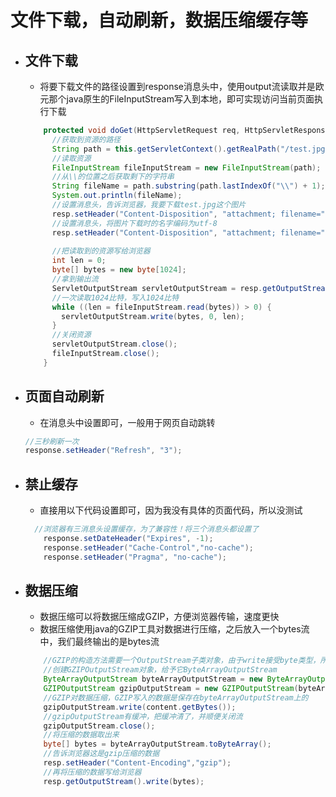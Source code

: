 # 文件下载，自动刷新，数据压缩缓存等
  - ## 文件下载
    - 将要下载文件的路径设置到response消息头中，使用output流读取并是欧元那个java原生的FileInputStream写入到本地，即可实现访问当前页面执行下载    
    ```java
        protected void doGet(HttpServletRequest req, HttpServletResponse resp) throws ServletException, IOException {
          //获取到资源的路径
          String path = this.getServletContext().getRealPath("/test.jpg");
          //读取资源
          FileInputStream fileInputStream = new FileInputStream(path);
          //从\\的位置之后获取剩下的字符串
          String fileName = path.substring(path.lastIndexOf("\\") + 1);
          System.out.println(fileName);
          //设置消息头，告诉浏览器，我要下载test.jpg这个图片
          resp.setHeader("Content-Disposition", "attachment; filename="+fileName);
          //设置消息头，将图片下载时的名字编码为utf-8
          resp.setHeader("Content-Disposition", "attachment; filename=" + URLEncoder.encode(fileName, "UTF-8"));
        
          //把读取到的资源写给浏览器
          int len = 0;
          byte[] bytes = new byte[1024];
          //拿到输出流
          ServletOutputStream servletOutputStream = resp.getOutputStream();
          //一次读取1024比特，写入1024比特
          while ((len = fileInputStream.read(bytes)) > 0) {
            servletOutputStream.write(bytes, 0, len);
          }
          //关闭资源
          servletOutputStream.close();
          fileInputStream.close();
        }
    ```
  - ## 页面自动刷新
    - 在消息头中设置即可，一般用于网页自动跳转
    ```java
    //三秒刷新一次
    response.setHeader("Refresh", "3");
    ```
  - ## 禁止缓存
    - 直接用以下代码设置即可，因为我没有具体的页面代码，所以没测试
    ```java
      //浏览器有三消息头设置缓存，为了兼容性！将三个消息头都设置了
        response.setDateHeader("Expires", -1);
        response.setHeader("Cache-Control","no-cache");
        response.setHeader("Pragma", "no-cache");
    ```
  - ## 数据压缩
    - 数据压缩可以将数据压缩成GZIP，方便浏览器传输，速度更快
    - 数据压缩使用java的GZIP工具对数据进行压缩，之后放入一个bytes流中，我们最终输出的是bytes流
    ```java
        //GZIP的构造方法需要一个OutputStream子类对象，由于write接受byte类型，所以传入一个byte类型的output流对象，完成压缩
        //创建GZIPOutputStream对象，给予它ByteArrayOutputStream
        ByteArrayOutputStream byteArrayOutputStream = new ByteArrayOutputStream();
        GZIPOutputStream gzipOutputStream = new GZIPOutputStream(byteArrayOutputStream);
        //GZIP对数据压缩，GZIP写入的数据是保存在byteArrayOutputStream上的
        gzipOutputStream.write(content.getBytes());
        //gzipOutputStream有缓冲，把缓冲清了，并顺便关闭流
        gzipOutputStream.close();
        //将压缩的数据取出来
        byte[] bytes = byteArrayOutputStream.toByteArray();
        //告诉浏览器这是gzip压缩的数据
        resp.setHeader("Content-Encoding","gzip");
        //再将压缩的数据写给浏览器
        resp.getOutputStream().write(bytes);
    ```
 
